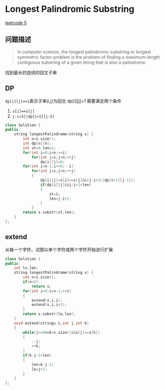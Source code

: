 # Longest Palindromic Substring
[leetcode 5](https://leetcode.com/problems/longest-palindromic-substring/)

## 问题描述
> In computer science, the longest palindromic substring or longest symmetric factor problem is the problem of finding a maximum-length contiguous substring of a given string that is also a palindrome.

找到最长的连续的回文子串

## DP
`dp[i][j]==1`表示子串(i,j)为回文
dp[i][j]=1 需要满足两个条件
1. `s[i]==s[j]`
2. `j-i<3||dp[i+1][j-1]`

~~~cpp
class Solution {
public:
    string longestPalindrome(string s) {
        int n=s.size();
        int dp[n][n];
        int st=0,len=1;
        for(int i=0;i<n;++i)
            for(int j=i;j<n;++j)
                dp[i][j]=0;
        for(int i=n-1;i>=0;--i)
            for(int j=i;j<n;++j)
            {
                dp[i][j]=s[i]==s[j]&&(j-i<3||dp[i+1][j-1]);
                if(dp[i][j]&&j-i+1>len)
                {
                    st=i;
                    len=j-i+1;
                }
            }
        return s.substr(st,len);
    }
};
~~~

## extend
从每一个字符，试图以单个字符或两个字符开始进行扩展

~~~cpp
class Solution {
public:
    int lo,len;
    string longestPalindrome(string s) {
        int n=s.size();
        if(n<2)
            return s;
        for(int i=0;i<n-1;++i)
        {
            extend(s,i,i);
            extend(s,i,i+1);
        }
        return s.substr(lo,len);
    }
    void extend(string& s,int j,int k)
    {
        while(j>=0&&k<s.size()&&s[j]==s[k])
        {
            --j;
            ++k;
        }
        if(k-j-1>len)
        {
            len=k-j-1;
            lo=j+1;
        }
    }
};
~~~